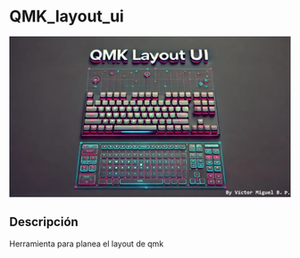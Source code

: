 # QMK_layout_ui

![portada](assets/portada.png)

## Descripción

Herramienta para planea el layout de qmk

